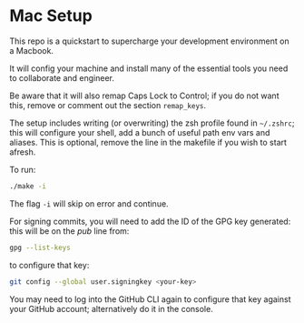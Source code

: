 # Mac Setup

This repo is a quickstart to supercharge your development environment on a Macbook.

It will config your machine and install many of the essential tools you need to collaborate and engineer.

Be aware that it will also remap Caps Lock to Control; if you do not want this, remove or comment out the section `remap_keys`.

The setup includes writing (or overwriting) the zsh profile found in `~/.zshrc`; this will configure your shell, add a bunch of useful path env vars and aliases. This is optional, remove the line in the makefile if you wish to start afresh.

To run:

```bash
./make -i
```

The flag `-i` will skip on error and continue.

For signing commits, you will need to add the ID of the GPG key generated: this will be on the _pub_ line from:

```bash
gpg --list-keys
```

to configure that key:

```bash
git config --global user.signingkey <your-key>
```

You may need to log into the GitHub CLI again to configure that key against your GitHub account; alternatively do it in the console.